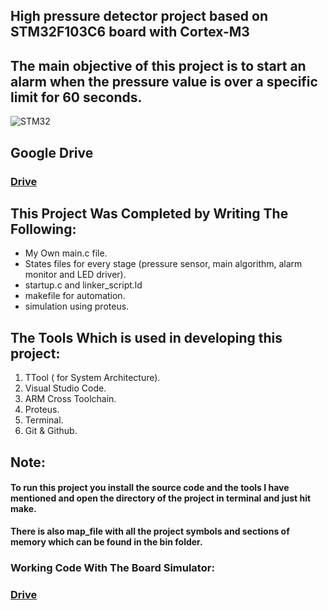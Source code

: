 ## High pressure detector project based on STM32F103C6 board with Cortex-M3

## The main objective of this project is to start an alarm when the pressure value is over a specific limit for 60 seconds.

![STM32](https://github.com/eidHossam/Master-Embedded-Systems/assets/106603484/af5093fe-467e-48f7-9d7d-a780822cd173)


## Google Drive 
### [Drive](https://drive.google.com/drive/folders/1t-TtS8-zy63dYuKqBTmWGm1xaVTbMjsl?usp=drive_link)


## This Project Was Completed by Writing The Following:

- My Own main.c file.
- States files for every stage (pressure sensor, main algorithm, alarm monitor and LED driver).
- startup.c and linker_script.ld
- makefile for automation.
- simulation using proteus.

## The Tools Which is used in developing this project:
1. TTool ( for System Architecture).
2. Visual Studio Code.
3. ARM Cross Toolchain.
4. Proteus.
5. Terminal.
6. Git & Github.


## Note:
#### To run this project you install the source code and the tools I have mentioned and open the directory of the project in terminal and just hit make.


**There is also map_file with all the project symbols and sections of memory which can be found in the bin folder.**

### Working Code With The Board Simulator:
### [Drive](https://drive.google.com/file/d/12R6h20Ca0D6ktmP0eUl4OxHXB6c1DI90/view?usp=drive_link)




